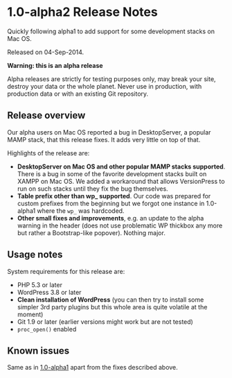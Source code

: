 # 1.0-alpha2 Release Notes #

Quickly following alpha1 to add support for some development stacks on Mac OS.  

Released on 04-Sep-2014.

<div class="warning">
  <strong>Warning: this is an alpha release</strong>
  <p>Alpha releases are strictly for testing purposes only, may break your site, destroy your data or the whole planet. Never use in production, with production data or with an existing Git repository.</p>
</div>

## Release overview ##

Our alpha users on Mac OS reported a bug in DesktopServer, a popular MAMP stack, that this release fixes. It adds very little on top of that. 

Highlights of the release are:

* **DesktopServer on Mac OS and other popular MAMP stacks supported**. There is a bug in some of the favorite development stacks built on XAMPP on Mac OS. We added a workaround that allows VersionPress to run on such stacks until they fix the bug themselves. 
* **Table prefix other than wp_ supported**. Our code was prepared for custom prefixes from the beginning but we forgot one instance in 1.0-alpha1 where the `wp_` was hardcoded.
* **Other small fixes and improvements**, e.g. an update to the alpha warning in the header (does not use problematic WP thickbox any more but rather a Bootstrap-like popover). Nothing major.


## Usage notes ##

System requirements for this release are:

* PHP 5.3 or later
* WordPress 3.8 or later
* **Clean installation of WordPress**  (you can then try to install some simpler 3rd party plugins but this whole area is quite volatile at the moment)
* Git 1.9 or later (earlier versions might work but are not tested)
* `proc_open()` enabled


## Known issues ##

Same as in [1.0-alpha1](./1.0-alpha1) apart from the fixes described above.